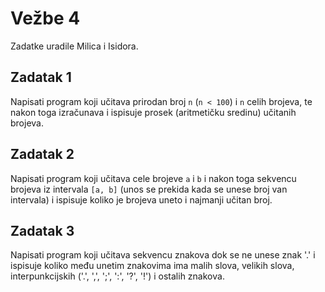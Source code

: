 # Vežbe 4

Zadatke uradile Milica i Isidora.

## Zadatak 1

Napisati program koji učitava prirodan broj `n` (`n < 100`) i `n` celih brojeva, te nakon toga izračunava i ispisuje prosek (aritmetičku sredinu) učitanih brojeva.

## Zadatak 2

Napisati program koji učitava cele brojeve `a` i `b` i nakon toga sekvencu brojeva iz intervala `[a, b]` (unos se prekida kada se unese broj van intervala) i ispisuje koliko je brojeva uneto i najmanji učitan broj.

## Zadatak 3

Napisati program koji učitava sekvencu znakova dok se ne unese znak '.' i ispisuje koliko među unetim znakovima ima malih slova, velikih slova, interpunkcijskih ('.', ',', ';', ':', '?', '!') i ostalih znakova.
